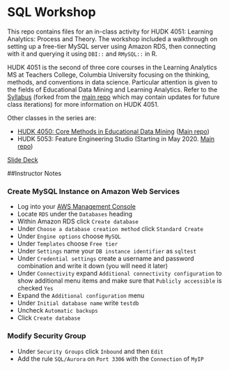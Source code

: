 # SQL Workshop

This repo contains files for an in-class activity for HUDK 4051: Learning Analytics: Process and Theory. The workshop included a walkthrough on setting
up a free-tier MySQL server using Amazon RDS, then connecting with it and
querying it using `DBI::` and `RMySQL::` in R.

HUDK 4051 is the second of three core courses in the Learning Analytics MS at
Teachers College, Columbia University focusing on the thinking, methods, and
conventions in data science. Particular attention is given to the fields of
Educational Data Mining and Learning Analytics. Refer to the
[Syllabus](https://github.com/timothyLeeXQ/HUDK-4051-Syllabus) (forked from
the [main repo](https://github.com/la-process-and-theory/syllabus) which may
contain updates for future class iterations) for more information on HUDK 4051.

Other classes in the series are:
* [HUDK 4050: Core Methods in Educational Data
Mining](https://github.com/timothyLeeXQ/HUDK-4050-Syllabus)
([Main repo](https://github.com/core-methods-in-edm/syllabus))
* HUDK 5053: Feature Engineering Studio (Starting in May 2020.
 [Main repo](https://github.com/feature-engineering-studio/syllabus))

[Slide Deck](https://github.com/learning-analytics-curriculum-teaching/sql-workshop/blob/master/sql_workshop.pdf)

##Instructor Notes
### Create MySQL Instance on Amazon Web Services

* Log into your [AWS Management Console](https://console.aws.amazon.com)
* Locate `RDS` under the `Databases` heading
* Within Amazon RDS click `Create database`
* Under `Choose a database creation method` click `Standard Create`
* Under `Engine options` choose `MySQL`
* Under `Templates` choose `Free tier`
* Under `Settings` name your `DB instance identifier` as `sqltest`
* Under `Credential settings` create a username and password combination and write it down (you will need it later)
* Under `Connectivity` expand `Additional connectivity configuration` to show additional menu items and make sure that `Publicly accessible` is checked `Yes`
* Expand the `Additional configuration` menu
* Under `Initial database name` write `testdb`
* Uncheck `Automatic backups`
* Click `Create database`

### Modify Security Group

* Under `Security Groups` click `Inbound` and then `Edit`
* Add the rule `SQL/Aurora` on `Port 3306` with the `Connection` of `MyIP`
